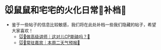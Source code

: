 # 🐭鼠鼠和宅宅的火化日常🔢补档👾

- 鉴于一些帖子的信息比较敏感，我们将在此处补档一些我们隐藏的帖子，希望大家喜欢！
    - [🐭🔢做高级讲师｜这对儿CP能磕吗？👾](SMCP.md)
    - [🐭🔢常驻嘉宾｜本周二天气预报👾](bloomberg-weather.md)
